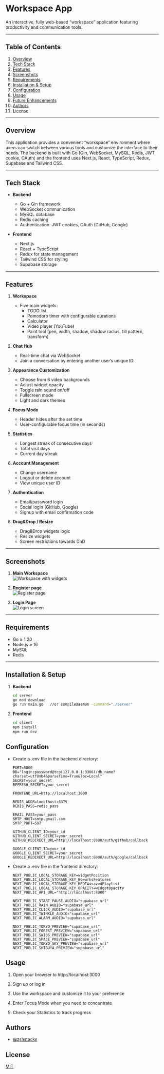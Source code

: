 # Workspace App

An interactive, fully web-based “workspace” application featuring productivity and communication tools.

---

## Table of Contents

1. [Overview](#overview)
2. [Tech Stack](#tech-stack)
3. [Features](#features)
4. [Screenshots](#screenshots)
5. [Requirements](#requirements)
6. [Installation & Setup](#installation--setup)
7. [Configuration](#configuration)
8. [Usage](#usage)
9. [Future Enhancements](#future-enhancements)
10. [Authors](#authors)
11. [License](#license)

---

## Overview

This application provides a convenient “workspace” environment where users can switch between various tools and customize the interface to their needs. The backend is built with Go (Gin, WebSocket, MySQL, Redis, JWT cookie, OAuth) and the frontend uses Next.js, React, TypeScript, Redux, Supabase and Tailwind CSS.

---

## Tech Stack

- **Backend**

  - Go + Gin framework
  - WebSocket communication
  - MySQL database
  - Redis caching
  - Authentication: JWT cookies, OAuth (GitHub, Google)

- **Frontend**
  - Next.js
  - React + TypeScript
  - Redux for state management
  - Tailwind CSS for styling
  - Supabase storage

---

## Features

1. **Workspace**

   - Five main widgets:
     - TODO list
     - Pomodoro timer with configurable durations
     - Calculator
     - Video player (YouTube)
     - Paint tool (pen, width, shadow, shadow radius, fill pattern, transform)

2. **Chat Hub**

   - Real-time chat via WebSocket
   - Join a conversation by entering another user’s unique ID

3. **Appearance Customization**

   - Choose from 6 video backgrounds
   - Adjust widget opacity
   - Toggle rain sound on/off
   - Fullscreen mode
   - Light and dark themes

4. **Focus Mode**

   - Header hides after the set time
   - User-configurable focus time (in seconds)

5. **Statistics**

   - Longest streak of consecutive days
   - Total visit days
   - Current day streak

6. **Account Management**

   - Change username
   - Logout or delete account
   - View unique user ID

7. **Authentication**

   - Email/password login
   - Social login (GitHub, Google)
   - Signup with email confirmation code

8. **Drag&Drop / Resize**
   - Drag&Drop widgets logic
   - Resize widgets
   - Screen restrictions towards DnD

---

## Screenshots

1. **Main Workspace**  
   ![Workspace with widgets](./screenshots/workspace.png)

2. **Register page**  
   ![Register page](./screenshots/signup.png)

3. **Login Page**  
   ![Login screen](./screenshots/signin.png)

---

## Requirements

- Go ≥ 1.20
- Node.js ≥ 16
- MySQL
- Redis

---

## Installation & Setup

1. **Backend**

   ```bash
   cd server
   go mod download
   go run main.go   //or CompileDaemon -command="./server"

   ```

2. **Frontend**
   ```bash
   cd client
   npm install
   npm run dev
   ```

## Configuration

- Create a .env file in the backend directory:

  ```env
  PORT=8000
  DB="login:password@tcp(127.0.0.1:3306)/db_name?charset=utf8mb4&parseTime=True&loc=Local"
  SECRET=your_secret
  REFRESH_SECRET=your_secret

  FRONTEND_URL=http://localhost:3000

  REDIS_ADDR=localhost:6379
  REDIS_PASS=redis_pass

  EMAIL_PASS=your_pass
  SMTP_HOST=smtp.gmail.com
  SMTP_PORT=587

  GITHUB_CLIENT_ID=your_id
  GITHUB_CLIENT_SECRET=your_secret
  GITHUB_REDIRECT_URL=http://localhost:8000/auth/github/callback

  GOOGLE_CLIENT_ID=your_id
  GOOGLE_CLIENT_SECRET=your_secret
  GOOGLE_REDIRECT_URL=http://localhost:8000/auth/google/callback

  ```

- Create a .env file in the frontend directory:

  ```env
  NEXT_PUBLIC_LOCAL_STORAGE_KEY=widgetPosition
  NEXT_PUBLIC_LOCAL_STORAGE_KEY_BG=wrksFeatures
  NEXT_PUBLIC_LOCAL_STORAGE_KEY_MEDIA=savedPlaylist
  NEXT_PUBLIC_LOCAL_STORAGE_KEY_OPACITY=widgetOpacity
  NEXT_PUBLIC_API_URL="http://localhost:8000"

  NEXT_PUBLIC_START_PAUSE_AUDIO="supabase_url"
  NEXT_PUBLIC_RAIN_AUDIO="supabase_url"
  NEXT_PUBLIC_CLICK_AUDIO="supabase_url"
  NEXT_PUBLIC_TWINKLE_AUDIO="supabase_url"
  NEXT_PUBLIC_ALARM_AUDIO="supabase_url"

  NEXT_PUBLIC_TOKYO_PREVIEW="supabase_url"
  NEXT_PUBLIC_FOREST_PREVIEW="supabase_url"
  NEXT_PUBLIC_SWISS_PREVIEW="supabase_url"
  NEXT_PUBLIC_SPACE_PREVIEW="supabase_url"
  NEXT_PUBLIC_TOKYO_SKY_PREVIEW="supabase_url"
  NEXT_PUBLIC_SHIBUYA_PREVIEW="supabase_url"
  ```

## Usage

1.  Open your browser to http://localhost:3000

2.  Sign up or log in

3.  Use the workspace and customize it to your preference

4.  Enter Focus Mode when you need to concentrate

5.  Check your Statistics to track progress

## Authors

- [@zshstacks](https://www.github.com/zshstacks)

## License

[MIT](https://choosealicense.com/licenses/mit/)
